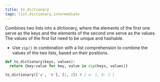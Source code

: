 ```yaml
---
title: to_dictionary
tags: list,dictionary,intermediate
---
```


Combines two lists into a dictionary, where the elements of the first one serve as the keys and the elements of the second one serve as the values.
The values of the first list need to be unique and hashable.

- Use `zip()` in combination with a list comprehension to combine the values of the two lists, based on their positions.

```py
def to_dictionary(keys, values):
  return {key:value for key, value in zip(keys, values)}
```

```py
to_dictionary(['a', 'b'], [1, 2]) # { a: 1, b: 2 }
```

